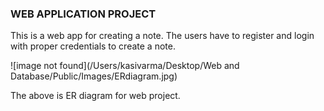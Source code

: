 ### WEB APPLICATION PROJECT

This is a web app for creating a note. The users have to register and login with proper credentials to create a note.

![image not found](/Users/kasivarma/Desktop/Web and Database/Public/Images/ERdiagram.jpg)

The above is ER diagram for web project.
